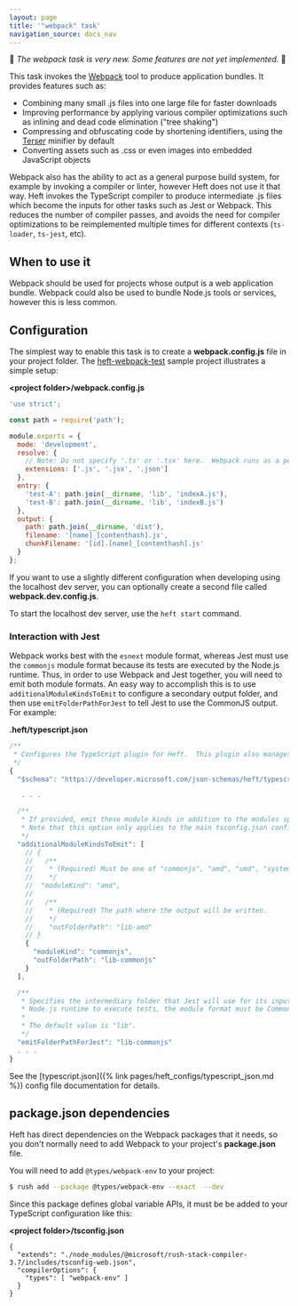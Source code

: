 ```yaml
---
layout: page
title: '"webpack" task'
navigation_source: docs_nav
---
```


🚨 *The webpack task is very new. Some features are not yet implemented.* 🚨

<!-- No we are not going to use branded capitalization like "webpack" or "npm". ;-) -->

This task invokes the [Webpack](https://webpack.js.org/) tool to produce application bundles.  It provides features such as:

- Combining many small .js files into one large file for faster downloads
- Improving performance by applying various compiler optimizations such as inlining and dead code elimination ("tree shaking")
- Compressing and obfuscating code by shortening identifiers, using the [Terser](https://terser.org/) minifier by default
- Converting assets such as .css or even images into embedded JavaScript objects

Webpack also has the ability to act as a general purpose build system, for example by invoking a compiler or linter, however Heft does not use it that way.  Heft invokes the TypeScript compiler to produce intermediate .js files which become the inputs for other tasks such as Jest or Webpack.  This reduces the number of compiler passes, and avoids the need for compiler optimizations to be reimplemented multiple times for different contexts (`ts-loader`, `ts-jest`, etc).


## When to use it

Webpack should be used for projects whose output is a web application bundle.  Webpack could also be used to bundle Node.js tools or services, however this is less common.


## Configuration

The simplest way to enable this task is to create a **webpack.config.js** file in your project folder.  The [heft-webpack-test](https://github.com/microsoft/rushstack/tree/master/build-tests/heft-webpack-test) sample project illustrates a simple setup:

**&lt;project folder&gt;/webpack.config.js**
```js
'use strict';

const path = require('path');

module.exports = {
  mode: 'development',
  resolve: {
    // Note: Do not specify '.ts' or '.tsx' here.  Webpack runs as a postprocess after the compiler.
    extensions: ['.js', '.jsx', '.json']
  },
  entry: {
    'test-A': path.join(__dirname, 'lib', 'indexA.js'),
    'test-B': path.join(__dirname, 'lib', 'indexB.js')
  },
  output: {
    path: path.join(__dirname, 'dist'),
    filename: '[name]_[contenthash].js',
    chunkFilename: '[id].[name]_[contenthash].js'
  }
};
```

If you want to use a slightly different configuration when developing using the localhost dev server, you can optionally create a second file called  **webpack.dev.config.js**.

To start the localhost dev server, use the `heft start` command.

### Interaction with Jest

Webpack works best with the `esnext` module format, whereas Jest must use the `commonjs` module format because its tests are executed by the Node.js runtime.  Thus, in order to use Webpack and Jest together, you will need to emit both module formats.  An easy way to accomplish this is to use `additionalModuleKindsToEmit` to configure a secondary output folder, and then use `emitFolderPathForJest` to tell Jest to use the CommonJS output.  For example:

**.heft/typescript.json**
```js
/**
 * Configures the TypeScript plugin for Heft.  This plugin also manages linting.
 */
{
  "$schema": "https://developer.microsoft.com/json-schemas/heft/typescript.schema.json",

   . . .

  /**
   * If provided, emit these module kinds in addition to the modules specified in the tsconfig.
   * Note that this option only applies to the main tsconfig.json configuration.
   */
  "additionalModuleKindsToEmit": [
    // {
    //   /**
    //    * (Required) Must be one of "commonjs", "amd", "umd", "system", "es2015", "esnext"
    //    */
    //  "moduleKind": "amd",
    //
    //   /**
    //    * (Required) The path where the output will be written.
    //    */
    //    "outFolderPath": "lib-amd"
    // }
    {
      "moduleKind": "commonjs",
      "outFolderPath": "lib-commonjs"
    }
  ],

  /**
   * Specifies the intermediary folder that Jest will use for its input.  Because Jest uses the
   * Node.js runtime to execute tests, the module format must be CommonJS.
   *
   * The default value is "lib".
   */
  "emitFolderPathForJest": "lib-commonjs"
  . . .
}
```

See the [typescript.json]({% link pages/heft_configs/typescript_json.md %}) config file documentation for details.


## package.json dependencies

Heft has direct dependencies on the Webpack packages that it needs, so you don't normally need to add Webpack to your project's **package.json** file.

You will need to add `@types/webpack-env` to your project:

```bash
$ rush add --package @types/webpack-env --exact  --dev
```

Since this package defines global variable APIs, it must be be added to your TypeScript configuration like this:

**&lt;project folder&gt;/tsconfig.json**
```
{
  "extends": "./node_modules/@microsoft/rush-stack-compiler-3.7/includes/tsconfig-web.json",
  "compilerOptions": {
    "types": [ "webpack-env" ]
  }
}
```

